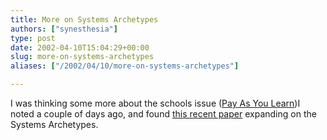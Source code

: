 ```yaml
---
title: More on Systems Archetypes
authors: ["synesthesia"]
type: post
date: 2002-04-10T15:04:29+00:00
slug: more-on-systems-archetypes 
aliases: ["/2002/04/10/more-on-systems-archetypes"]

---
```

I was thinking some more about the schools issue ([Pay As You Learn][1])I noted a couple of days ago, and found [this recent paper][2] expanding on the Systems Archetypes.

 [1]: https://www.ymh23.dial.pipex.com/index.shtml?2002_04_01_archive.inc#75157253
 [2]: https://www.hlthsys.com/pub/sys_archetypes.pdf